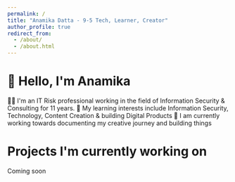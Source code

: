 ```yaml
---
permalink: /
title: "Anamika Datta - 9-5 Tech, Learner, Creator"
author_profile: true
redirect_from: 
  - /about/
  - /about.html
---
```

👋 Hello, I'm Anamika
======
👩‍💻 I'm an IT Risk professional working in the field of Information Security & Consulting for 11 years. 
📖 My learning interests include Information Security, Technology, Content Creation & building Digital Products
🎥 I am currently working towards documenting my creative journey and building things

Projects I'm currently working on
======
Coming soon


